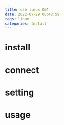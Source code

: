 ```yaml
---
title: use linux Q&A
date: 2022-05-29 08:48:59
tags: linux
categories: Install
---
```


<!--more-->

# install

# connect

# setting

# usage